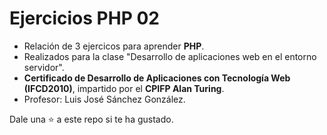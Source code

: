 # Ejercicios PHP 02

* Relación de 3 ejercicos para aprender **PHP**.
* Realizados para la clase "Desarrollo de aplicaciones web en el entorno servidor".
* **Certificado de Desarrollo de Aplicaciones con Tecnología Web (IFCD2010)**, impartido por el **CPIFP Alan Turing**.
* Profesor: Luis José Sánchez González.

Dale una ⭐ a este repo si te ha gustado.

